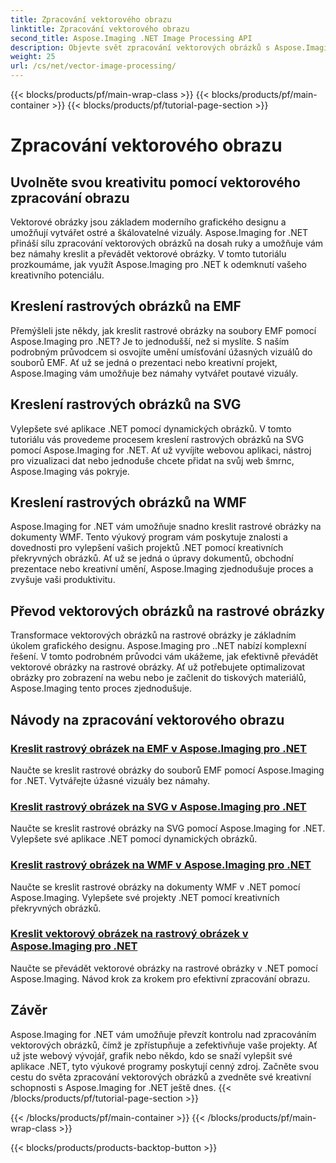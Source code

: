 ```yaml
---
title: Zpracování vektorového obrazu
linktitle: Zpracování vektorového obrazu
second_title: Aspose.Imaging .NET Image Processing API
description: Objevte svět zpracování vektorových obrázků s Aspose.Imaging pro .NET. Naučte se snadno kreslit a převádět vektorové obrázky. Vylepšete své .NET projekty ještě dnes!
weight: 25
url: /cs/net/vector-image-processing/
---
```


{{< blocks/products/pf/main-wrap-class >}}
{{< blocks/products/pf/main-container >}}
{{< blocks/products/pf/tutorial-page-section >}}

# Zpracování vektorového obrazu


## Uvolněte svou kreativitu pomocí vektorového zpracování obrazu

Vektorové obrázky jsou základem moderního grafického designu a umožňují vytvářet ostré a škálovatelné vizuály. Aspose.Imaging for .NET přináší sílu zpracování vektorových obrázků na dosah ruky a umožňuje vám bez námahy kreslit a převádět vektorové obrázky. V tomto tutoriálu prozkoumáme, jak využít Aspose.Imaging pro .NET k odemknutí vašeho kreativního potenciálu.

## Kreslení rastrových obrázků na EMF

Přemýšleli jste někdy, jak kreslit rastrové obrázky na soubory EMF pomocí Aspose.Imaging pro .NET? Je to jednodušší, než si myslíte. S naším podrobným průvodcem si osvojíte umění umísťování úžasných vizuálů do souborů EMF. Ať už se jedná o prezentaci nebo kreativní projekt, Aspose.Imaging vám umožňuje bez námahy vytvářet poutavé vizuály.

## Kreslení rastrových obrázků na SVG

Vylepšete své aplikace .NET pomocí dynamických obrázků. V tomto tutoriálu vás provedeme procesem kreslení rastrových obrázků na SVG pomocí Aspose.Imaging for .NET. Ať už vyvíjíte webovou aplikaci, nástroj pro vizualizaci dat nebo jednoduše chcete přidat na svůj web šmrnc, Aspose.Imaging vás pokryje.

## Kreslení rastrových obrázků na WMF

Aspose.Imaging for .NET vám umožňuje snadno kreslit rastrové obrázky na dokumenty WMF. Tento výukový program vám poskytuje znalosti a dovednosti pro vylepšení vašich projektů .NET pomocí kreativních překryvných obrázků. Ať už se jedná o úpravy dokumentů, obchodní prezentace nebo kreativní umění, Aspose.Imaging zjednodušuje proces a zvyšuje vaši produktivitu.

## Převod vektorových obrázků na rastrové obrázky

Transformace vektorových obrázků na rastrové obrázky je základním úkolem grafického designu. Aspose.Imaging pro ..NET nabízí komplexní řešení. V tomto podrobném průvodci vám ukážeme, jak efektivně převádět vektorové obrázky na rastrové obrázky. Ať už potřebujete optimalizovat obrázky pro zobrazení na webu nebo je začlenit do tiskových materiálů, Aspose.Imaging tento proces zjednodušuje.

## Návody na zpracování vektorového obrazu
### [Kreslit rastrový obrázek na EMF v Aspose.Imaging pro .NET](./draw-raster-image-on-emf/)
Naučte se kreslit rastrové obrázky do souborů EMF pomocí Aspose.Imaging for .NET. Vytvářejte úžasné vizuály bez námahy.
### [Kreslit rastrový obrázek na SVG v Aspose.Imaging pro .NET](./draw-raster-image-on-svg/)
Naučte se kreslit rastrové obrázky na SVG pomocí Aspose.Imaging for .NET. Vylepšete své aplikace .NET pomocí dynamických obrázků.
### [Kreslit rastrový obrázek na WMF v Aspose.Imaging pro .NET](./draw-raster-image-on-wmf/)
Naučte se kreslit rastrové obrázky na dokumenty WMF v .NET pomocí Aspose.Imaging. Vylepšete své projekty .NET pomocí kreativních překryvných obrázků.
### [Kreslit vektorový obrázek na rastrový obrázek v Aspose.Imaging pro .NET](./draw-vector-image-to-raster-image/)
Naučte se převádět vektorové obrázky na rastrové obrázky v .NET pomocí Aspose.Imaging. Návod krok za krokem pro efektivní zpracování obrazu.

## Závěr

Aspose.Imaging for .NET vám umožňuje převzít kontrolu nad zpracováním vektorových obrázků, čímž je zpřístupňuje a zefektivňuje vaše projekty. Ať už jste webový vývojář, grafik nebo někdo, kdo se snaží vylepšit své aplikace .NET, tyto výukové programy poskytují cenný zdroj. Začněte svou cestu do světa zpracování vektorových obrázků a zvedněte své kreativní schopnosti s Aspose.Imaging for .NET ještě dnes.
{{< /blocks/products/pf/tutorial-page-section >}}

{{< /blocks/products/pf/main-container >}}
{{< /blocks/products/pf/main-wrap-class >}}

{{< blocks/products/products-backtop-button >}}
